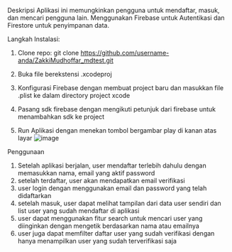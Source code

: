 Deskripsi
Aplikasi ini memungkinkan pengguna untuk mendaftar, masuk, dan mencari pengguna lain. Menggunakan Firebase untuk Autentikasi dan Firestore untuk penyimpanan data.

Langkah Instalasi:
1. Clone repo: git clone https://github.com/username-anda/ZakkiMudhoffar_mdtest.git

2. Buka file berekstensi .xcodeproj

3. Konfigurasi Firebase dengan membuat project baru dan masukkan file .plist ke dalam directory project xcode

4. Pasang sdk firebase dengan mengikuti petunjuk dari firebase untuk menambahkan sdk ke project

5. Run Aplikasi dengan menekan tombol bergambar play di kanan atas layar
   ![image](https://github.com/zakkimdfr/ZakkiMudhoffar_mdtest/assets/28290737/8982578c-a8b5-40d2-80c4-691e8002cda6)


Penggunaan
1. Setelah aplikasi berjalan, user mendaftar terlebih dahulu dengan memasukkan nama, email yang aktif password
2. setelah terdaftar, user akan mendapatkan email verifikasi
3. user login dengan menggunakan email dan password yang telah didaftarkan
4. setelah masuk, user dapat melihat tampilan dari data user sendiri dan list user yang sudah mendaftar di aplikasi
5. user dapat menggunakan fitur search untuk mencari user yang diinginkan dengan mengetik berdasarkan nama atau emailnya
6. user juga dapat memfilter daftar user yang sudah verifikasi dengan hanya menampilkan user yang sudah terverifikasi saja
   


